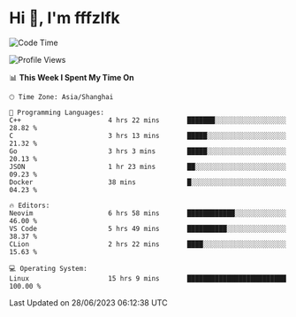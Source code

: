 # Hi 👋, I'm fffzlfk

<!--START_SECTION:waka-->
![Code Time](http://img.shields.io/badge/Code%20Time-248%20hrs%2016%20mins-blue)

![Profile Views](http://img.shields.io/badge/Profile%20Views-12-blue)

📊 **This Week I Spent My Time On** 

```text
🕑︎ Time Zone: Asia/Shanghai

💬 Programming Languages: 
C++                      4 hrs 22 mins       ███████░░░░░░░░░░░░░░░░░░   28.82 % 
C                        3 hrs 13 mins       █████░░░░░░░░░░░░░░░░░░░░   21.32 % 
Go                       3 hrs 3 mins        █████░░░░░░░░░░░░░░░░░░░░   20.13 % 
JSON                     1 hr 23 mins        ██░░░░░░░░░░░░░░░░░░░░░░░   09.23 % 
Docker                   38 mins             █░░░░░░░░░░░░░░░░░░░░░░░░   04.23 % 

🔥 Editors: 
Neovim                   6 hrs 58 mins       ████████████░░░░░░░░░░░░░   46.00 % 
VS Code                  5 hrs 49 mins       ██████████░░░░░░░░░░░░░░░   38.37 % 
CLion                    2 hrs 22 mins       ████░░░░░░░░░░░░░░░░░░░░░   15.63 % 

💻 Operating System: 
Linux                    15 hrs 9 mins       █████████████████████████   100.00 % 
```


 Last Updated on 28/06/2023 06:12:38 UTC
<!--END_SECTION:waka-->
